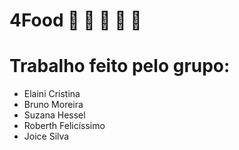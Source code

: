 # 4Food 🥓 🍔 🍟 🌭 🍕

# Trabalho feito pelo grupo:
- Elaini Cristina
- Bruno Moreira
- Suzana Hessel
- Roberth Felicíssimo 
- Joice Silva 

